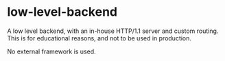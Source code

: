 # low-level-backend

A low level backend, with an in-house HTTP/1.1 server and custom routing. <br/>
This is for educational reasons, and not to be used in production.

No external framework is used.
